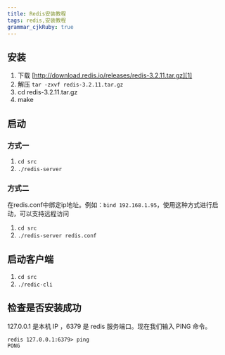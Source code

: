 ```yaml
---
title: Redis安装教程 
tags: redis,安装教程
grammar_cjkRuby: true
---
```


## 安装

1. 下载 [http://download.redis.io/releases/redis-3.2.11.tar.gz][1]
2. 解压 `tar -zxvf redis-3.2.11.tar.gz`
3. cd redis-3.2.11.tar.gz
4. make

## 启动

### 方式一

1. `cd src`
2. `./redis-server`

### 方式二
在redis.conf中绑定ip地址。例如：`bind 192.168.1.95`，使用这种方式进行启动，可以支持远程访问
1. `cd src`
2. `./redis-server redis.conf`

## 启动客户端

1. `cd src`
2. `./redic-cli`

## 检查是否安装成功

127.0.0.1 是本机 IP ，6379 是 redis 服务端口。现在我们输入 PING 命令。
``` shell
redis 127.0.0.1:6379> ping
PONG
```

  [1]: http://download.redis.io/releases/redis-3.2.11.tar.gz